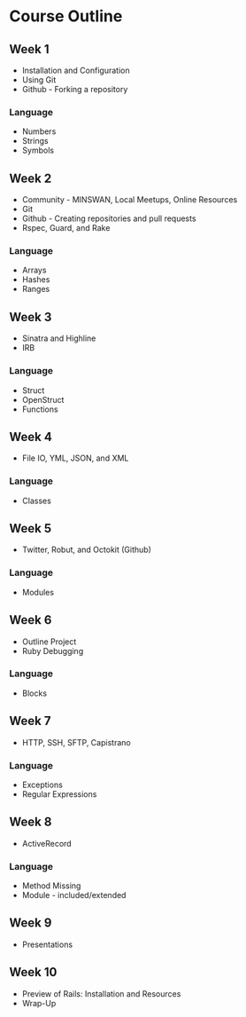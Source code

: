 # Course Outline


## Week 1

* Installation and Configuration
* Using Git
* Github - Forking a repository

### Language

* Numbers
* Strings
* Symbols

## Week 2

* Community - MINSWAN, Local Meetups, Online Resources
* Git
* Github - Creating repositories and pull requests
* Rspec, Guard, and Rake

### Language

* Arrays
* Hashes
* Ranges

## Week 3

* Sinatra and Highline
* IRB

### Language

* Struct
* OpenStruct
* Functions

## Week 4

* File IO, YML, JSON, and XML

### Language

* Classes

## Week 5

* Twitter, Robut, and Octokit (Github)

### Language

* Modules

## Week 6

* Outline Project
* Ruby Debugging

### Language

* Blocks

## Week 7

* HTTP, SSH, SFTP, Capistrano

### Language

* Exceptions
* Regular Expressions

## Week 8

* ActiveRecord

### Language

* Method Missing
* Module - included/extended

## Week 9

* Presentations

## Week 10

* Preview of Rails: Installation and Resources
* Wrap-Up
